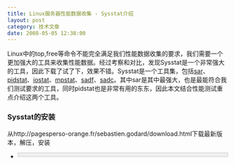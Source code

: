 ```yaml
---
title: Linux服务器性能数据收集 - Sysstat介绍
layout: post
category: 技术文章
date: 2008-05-05 12:38:00
---
```


Linux中的top,free等命令不能完全满足我们性能数据收集的要求，我们需要一个更加强大的工具来收集性能数据。经过考察和对比，发现Sysstat是一个非常强大的工具，因此下载了试了下，效果不错。Sysstat是一个工具集，包括[sar](http://pagesperso-orange.fr/sebastien.godard/man_sar.html)、[pidstat](http://pagesperso-orange.fr/sebastien.godard/man_pidstat.html)、[iostat](http://pagesperso-orange.fr/sebastien.godard/man_iostat.html)、[mpstat](http://pagesperso-orange.fr/sebastien.godard/man_mpstat.html)、[sadf](http://pagesperso-orange.fr/sebastien.godard/man_sadf.html)、[sadc](http://pagesperso-orange.fr/sebastien.godard/man_sadc.html)。其中sar是其中最强大，也是最能符合我们测试要求的工具，同时pidstat也是非常有用的东东，因此本文结合性能测试重点介绍这两个工具。 

### Sysstat的安装

从http://pagesperso-orange.fr/sebastien.godard/download.html下载最新版本，解压，安装 

*   <div style="border: 1px solid #cccccc; padding: 4px 5px 4px 4px; background-color: #eeeeee; font-size: 13px; width: 98%;"><!--

    Code highlighting produced by Actipro CodeHighlighter (freeware)

    http://www.CodeHighlighter.com/

    --><span style="color: #000000;">&nbsp;wget&nbsp;http:</span><span style="color: #000000;">//</span><span style="color: #000000;">pagesperso</span><span style="color: #000000;">-</span><span style="color: #000000;">orange.fr</span><span style="color: #000000;">/</span><span style="color: #000000;">sebastien.godard</span><span style="color: #000000;">/</span><span style="color: #000000;">sysstat</span><span style="color: #000000;">-</span><span style="color: #000000;">8.1</span><span style="color: #000000;">.</span><span style="color: #000000;">2</span><span style="color: #000000;">.tar.gz

    &nbsp;tar&nbsp;zxvf&nbsp;sysstat</span><span style="color: #000000;">-</span><span style="color: #000000;">8.1</span><span style="color: #000000;">.</span><span style="color: #000000;">2</span><span style="color: #000000;">.tar.gz

    &nbsp;cd&nbsp;sysstat</span><span style="color: #000000;">-</span><span style="color: #000000;">8.1</span><span style="color: #000000;">.</span><span style="color: #000000;">2</span><span style="color: #000000;">

    &nbsp;.</span><span style="color: #000000;">/</span><span style="color: #000000;">configure

    &nbsp;make

    &nbsp;su

    &nbsp;&lt;enter&nbsp;root&nbsp;password</span><span style="color: #000000;">&gt;</span><span style="color: #000000;">

    &nbsp;make&nbsp;install</span></div>
    <pre></pre>

### 监视某个进程

1.  通过ps命令找到相应进程的PID：

    <div style="border: 1px solid #cccccc; padding: 4px 5px 4px 4px; background-color: #eeeeee; font-size: 13px; width: 98%;"><!--

    Code highlighting produced by Actipro CodeHighlighter (freeware)

    http://www.CodeHighlighter.com/

    -->![](http://www.cnblogs.com/Images/OutliningIndicators/None.gif)<span style="color: #000000;">ps&nbsp;</span><span style="color: #000000;">-</span><span style="color: #000000;">e</span></div>
2.  使用pidstat命令监视进程，详细用法见：[http://pagesperso-orange.fr/sebastien.godard/man_pidstat.html](http://pagesperso-orange.fr/sebastien.godard/man_pidstat.html)
    <div style="border: 1px solid #cccccc; padding: 4px 5px 4px 4px; background-color: #eeeeee; font-size: 13px; width: 98%;"><!--

    Code highlighting produced by Actipro CodeHighlighter (freeware)

    http://www.CodeHighlighter.com/

    --><span style="color: #000000;">pidstat&nbsp;</span><span style="color: #800080;">2</span><span style="color: #000000;">&nbsp;</span><span style="color: #800080;">5</span><span style="color: #000000;">&nbsp;

    </span><span style="color: #008000;">//</span><span style="color: #008000;">每隔2秒，显示5次，所有活动进程的CPU使用情况</span><span style="color: #008000;">

    </span><span style="color: #000000;">pidstat&nbsp;</span><span style="color: #000000;">-</span><span style="color: #000000;">p&nbsp;</span><span style="color: #800080;">3132</span><span style="color: #000000;">&nbsp;</span><span style="color: #800080;">2</span><span style="color: #000000;">&nbsp;</span><span style="color: #800080;">5</span><span style="color: #000000;">&nbsp;

    </span><span style="color: #008000;">//</span><span style="color: #008000;">每隔2秒，显示5次，PID为1643的进程的CPU使用情况显示</span><span style="color: #008000;">

    </span><span style="color: #000000;">pidstat&nbsp;</span><span style="color: #000000;">-</span><span style="color: #000000;">p&nbsp;</span><span style="color: #800080;">3132</span><span style="color: #000000;">&nbsp;</span><span style="color: #800080;">2</span><span style="color: #000000;">&nbsp;</span><span style="color: #800080;">5</span><span style="color: #000000;">&nbsp;</span><span style="color: #000000;">-</span><span style="color: #000000;">r

    </span><span style="color: #008000;">//</span><span style="color: #008000;">每隔2秒，显示5次，PID为1643的进程的内存使用情况显示</span></div>
    <pre></pre>
3.  很可惜的是，pidstat命令没有保存性能数据的功能。

### 查看性能数据

在sysstat工具包中，sar是最强大的了，通过sar几乎可以监视所有的性能数据，同时，sar还支持将性能数据保存起来。

sar详细用法请见：[http://pagesperso-orange.fr/sebastien.godard/man_sar.html](http://pagesperso-orange.fr/sebastien.godard/man_sar.html) 

1.  查看CPU使用情况

    <div style="border: 1px solid #cccccc; padding: 4px 5px 4px 4px; background-color: #eeeeee; font-size: 13px; width: 98%;"><!--

    Code highlighting produced by Actipro CodeHighlighter (freeware)

    http://www.CodeHighlighter.com/

    -->![](http://www.cnblogs.com/Images/OutliningIndicators/None.gif)<span style="color: #000000;">sar&nbsp;</span><span style="color: #800080;">2</span><span style="color: #000000;">&nbsp;</span><span style="color: #800080;">5</span><span style="color: #000000;">

    ![](http://www.cnblogs.com/Images/OutliningIndicators/None.gif)</span><span style="color: #008000;">//</span><span style="color: #008000;">每隔2秒，显示5次，CPU使用的情况</span></div>
    <pre></pre>
2.  查看内存使用情况

    <div style="border: 1px solid #cccccc; padding: 4px 5px 4px 4px; background-color: #eeeeee; font-size: 13px; width: 98%;"><!--

    Code highlighting produced by Actipro CodeHighlighter (freeware)

    http://www.CodeHighlighter.com/

    -->![](http://www.cnblogs.com/Images/OutliningIndicators/None.gif)<span style="color: #000000;">sar&nbsp;</span><span style="color: #000000;">-</span><span style="color: #000000;">r&nbsp;</span><span style="color: #800080;">2</span><span style="color: #000000;">&nbsp;</span><span style="color: #800080;">5</span><span style="color: #000000;">

    ![](http://www.cnblogs.com/Images/OutliningIndicators/None.gif)</span><span style="color: #008000;">//</span><span style="color: #008000;">每隔2秒，显示5次，内存使用的情况</span></div>
    <pre></pre>
3.  查看网络吞吐量

    <div style="border: 1px solid #cccccc; padding: 4px 5px 4px 4px; background-color: #eeeeee; font-size: 13px; width: 98%;"><!--

    Code highlighting produced by Actipro CodeHighlighter (freeware)

    http://www.CodeHighlighter.com/

    -->![](http://www.cnblogs.com/Images/OutliningIndicators/None.gif)<span style="color: #000000;">sar&nbsp;</span><span style="color: #000000;">-</span><span style="color: #000000;">n&nbsp;DEV&nbsp;</span><span style="color: #800080;">2</span><span style="color: #000000;">&nbsp;</span><span style="color: #800080;">5</span><span style="color: #000000;">

    ![](http://www.cnblogs.com/Images/OutliningIndicators/None.gif)</span><span style="color: #008000;">//</span><span style="color: #008000;">每隔2秒，显示5次，网络吞吐量情况</span></div>

### 保存性能数据

sar支持保存成两种格式的文件，一种是文本文件，一种是二进制文件（只有通过sar自己的命令才能查看）。 

1.  **保存为文本文件**

    结合上面的查看命令，加入 &gt; filename 参数即可保存文本文件，下面列出几个有用的命令：
    <div style="border: 1px solid #cccccc; padding: 4px 5px 4px 4px; background-color: #eeeeee; font-size: 13px; width: 98%;"><!--

    Code highlighting produced by Actipro CodeHighlighter (freeware)

    http://www.CodeHighlighter.com/

    -->![](http://www.cnblogs.com/Images/OutliningIndicators/None.gif)<span style="color: #000000;">sar&nbsp;</span><span style="color: #800080;">1</span><span style="color: #000000;">&nbsp;</span><span style="color: #800080;">10</span><span style="color: #000000;">&nbsp;</span><span style="color: #000000;">&gt;</span><span style="color: #000000;">&nbsp;data.txt

    ![](http://www.cnblogs.com/Images/OutliningIndicators/None.gif)</span><span style="color: #008000;">//</span><span style="color: #008000;">每隔1秒，写入10次，把CPU使用数据保存到data.txt文件中。</span><span style="color: #008000;">

    ![](http://www.cnblogs.com/Images/OutliningIndicators/None.gif)</span><span style="color: #000000;">sar&nbsp;</span><span style="color: #800080;">1</span><span style="color: #000000;">&nbsp;</span><span style="color: #800080;">0</span><span style="color: #000000;">&nbsp;</span><span style="color: #000000;">-</span><span style="color: #000000;">e&nbsp;</span><span style="color: #800080;">15</span><span style="color: #000000;">:</span><span style="color: #800080;">00</span><span style="color: #000000;">:</span><span style="color: #800080;">00</span><span style="color: #000000;">&nbsp;</span><span style="color: #000000;">&gt;</span><span style="color: #000000;">&nbsp;data.txt

    ![](http://www.cnblogs.com/Images/OutliningIndicators/None.gif)</span><span style="color: #008000;">//</span><span style="color: #008000;">每隔1秒记录CPU的使用情况，直到15点，数据将保存到data.txt文件中。(-e&nbsp;参数表示结束时间，注意时间格式：必须为hh:mm:ss格式)</span><span style="color: #008000;">

    ![](http://www.cnblogs.com/Images/OutliningIndicators/None.gif)</span><span style="color: #000000;">sar&nbsp;</span><span style="color: #800080;">1</span><span style="color: #000000;">&nbsp;</span><span style="color: #800080;">0</span><span style="color: #000000;">&nbsp;</span><span style="color: #000000;">-</span><span style="color: #000000;">r&nbsp;</span><span style="color: #000000;">-</span><span style="color: #000000;">e&nbsp;</span><span style="color: #800080;">15</span><span style="color: #000000;">:</span><span style="color: #800080;">00</span><span style="color: #000000;">:</span><span style="color: #800080;">00</span><span style="color: #000000;">&nbsp;</span><span style="color: #000000;">&gt;</span><span style="color: #000000;">&nbsp;data.txt

    ![](http://www.cnblogs.com/Images/OutliningIndicators/None.gif)</span><span style="color: #008000;">//</span><span style="color: #008000;">每隔1秒记录内存使用情况，直到15点，数据将保存到data.txt文件中。</span><span style="color: #008000;">

    ![](http://www.cnblogs.com/Images/OutliningIndicators/None.gif)</span><span style="color: #000000;">sar&nbsp;</span><span style="color: #800080;">1</span><span style="color: #000000;">&nbsp;</span><span style="color: #800080;">0</span><span style="color: #000000;">&nbsp;</span><span style="color: #000000;">-</span><span style="color: #000000;">n&nbsp;DEV&nbsp;</span><span style="color: #000000;">-</span><span style="color: #000000;">e&nbsp;</span><span style="color: #800080;">15</span><span style="color: #000000;">:</span><span style="color: #800080;">00</span><span style="color: #000000;">:</span><span style="color: #800080;">00</span><span style="color: #000000;">&nbsp;</span><span style="color: #000000;">&gt;</span><span style="color: #000000;">&nbsp;data.txt

    ![](http://www.cnblogs.com/Images/OutliningIndicators/None.gif)</span><span style="color: #008000;">//</span><span style="color: #008000;">每隔1秒记录网络使用情况，直到15点，数据将保存到data.txt文件中。</span></div>
    <pre></pre>
    用WinSCP工具从Linux服务器上取下data.txt文件，内容如下：

    <div style="border: 1px solid #cccccc; padding: 4px 5px 4px 4px; background-color: #eeeeee; font-size: 13px; width: 98%;"><!--

    Code highlighting produced by Actipro CodeHighlighter (freeware)

    http://www.CodeHighlighter.com/

    -->![](http://www.cnblogs.com/Images/OutliningIndicators/None.gif)<span style="color: #000000;">Linux&nbsp;</span><span style="color: #800080;">2.6</span><span style="color: #000000;">.</span><span style="color: #800080;">18</span><span style="color: #000000;">-</span><span style="color: #800080;">53</span><span style="color: #000000;">.el5&nbsp;(Performancesvr5)&nbsp;&nbsp;2008年05月05日&nbsp;&nbsp;&nbsp;&nbsp;&nbsp;_x86_64_

    ![](http://www.cnblogs.com/Images/OutliningIndicators/None.gif)

    ![](http://www.cnblogs.com/Images/OutliningIndicators/None.gif)&nbsp;11时04分05秒&nbsp;&nbsp;&nbsp;&nbsp;&nbsp;CPU&nbsp;&nbsp;&nbsp;&nbsp;&nbsp;</span><span style="color: #000000;">%</span><span style="color: #000000;">user&nbsp;&nbsp;&nbsp;&nbsp;&nbsp;</span><span style="color: #000000;">%</span><span style="color: #000000;">nice&nbsp;&nbsp;&nbsp;</span><span style="color: #000000;">%</span><span style="color: #000000;">system&nbsp;&nbsp;&nbsp;</span><span style="color: #000000;">%</span><span style="color: #000000;">iowait&nbsp;&nbsp;&nbsp;&nbsp;</span><span style="color: #000000;">%</span><span style="color: #000000;">steal&nbsp;&nbsp;&nbsp;&nbsp;&nbsp;</span><span style="color: #000000;">%</span><span style="color: #000000;">idle

    ![](http://www.cnblogs.com/Images/OutliningIndicators/None.gif)&nbsp;11时04分06秒&nbsp;&nbsp;&nbsp;&nbsp;&nbsp;all&nbsp;&nbsp;&nbsp;&nbsp;&nbsp;&nbsp;</span><span style="color: #800080;">0.25</span><span style="color: #000000;">&nbsp;&nbsp;&nbsp;&nbsp;&nbsp;&nbsp;</span><span style="color: #800080;">0.00</span><span style="color: #000000;">&nbsp;&nbsp;&nbsp;&nbsp;&nbsp;&nbsp;</span><span style="color: #800080;">0.00</span><span style="color: #000000;">&nbsp;&nbsp;&nbsp;&nbsp;&nbsp;&nbsp;</span><span style="color: #800080;">0.00</span><span style="color: #000000;">&nbsp;&nbsp;&nbsp;&nbsp;&nbsp;&nbsp;</span><span style="color: #800080;">0.00</span><span style="color: #000000;">&nbsp;&nbsp;&nbsp;&nbsp;&nbsp;</span><span style="color: #800080;">99.75</span><span style="color: #000000;">

    ![](http://www.cnblogs.com/Images/OutliningIndicators/None.gif)&nbsp;11时04分07秒&nbsp;&nbsp;&nbsp;&nbsp;&nbsp;all&nbsp;&nbsp;&nbsp;&nbsp;&nbsp;&nbsp;</span><span style="color: #800080;">0.00</span><span style="color: #000000;">&nbsp;&nbsp;&nbsp;&nbsp;&nbsp;&nbsp;</span><span style="color: #800080;">0.00</span><span style="color: #000000;">&nbsp;&nbsp;&nbsp;&nbsp;&nbsp;&nbsp;</span><span style="color: #800080;">0.25</span><span style="color: #000000;">&nbsp;&nbsp;&nbsp;&nbsp;&nbsp;&nbsp;</span><span style="color: #800080;">0.00</span><span style="color: #000000;">&nbsp;&nbsp;&nbsp;&nbsp;&nbsp;&nbsp;</span><span style="color: #800080;">0.00</span><span style="color: #000000;">&nbsp;&nbsp;&nbsp;&nbsp;&nbsp;</span><span style="color: #800080;">99.75</span><span style="color: #000000;">

    ![](http://www.cnblogs.com/Images/OutliningIndicators/None.gif)&nbsp;11时04分08秒&nbsp;&nbsp;&nbsp;&nbsp;&nbsp;all&nbsp;&nbsp;&nbsp;&nbsp;&nbsp;&nbsp;</span><span style="color: #800080;">0.25</span><span style="color: #000000;">&nbsp;&nbsp;&nbsp;&nbsp;&nbsp;&nbsp;</span><span style="color: #800080;">0.00</span><span style="color: #000000;">&nbsp;&nbsp;&nbsp;&nbsp;&nbsp;&nbsp;</span><span style="color: #800080;">0.25</span><span style="color: #000000;">&nbsp;&nbsp;&nbsp;&nbsp;&nbsp;&nbsp;</span><span style="color: #800080;">1.50</span><span style="color: #000000;">&nbsp;&nbsp;&nbsp;&nbsp;&nbsp;&nbsp;</span><span style="color: #800080;">0.00</span><span style="color: #000000;">&nbsp;&nbsp;&nbsp;&nbsp;&nbsp;</span><span style="color: #800080;">98.00</span><span style="color: #000000;">

    ![](http://www.cnblogs.com/Images/OutliningIndicators/None.gif)&nbsp;11时04分09秒&nbsp;&nbsp;&nbsp;&nbsp;&nbsp;all&nbsp;&nbsp;&nbsp;&nbsp;&nbsp;&nbsp;</span><span style="color: #800080;">0.25</span><span style="color: #000000;">&nbsp;&nbsp;&nbsp;&nbsp;&nbsp;&nbsp;</span><span style="color: #800080;">0.00</span><span style="color: #000000;">&nbsp;&nbsp;&nbsp;&nbsp;&nbsp;&nbsp;</span><span style="color: #800080;">0.00</span><span style="color: #000000;">&nbsp;&nbsp;&nbsp;&nbsp;&nbsp;&nbsp;</span><span style="color: #800080;">0.50</span><span style="color: #000000;">&nbsp;&nbsp;&nbsp;&nbsp;&nbsp;&nbsp;</span><span style="color: #800080;">0.00</span><span style="color: #000000;">&nbsp;&nbsp;&nbsp;&nbsp;&nbsp;</span><span style="color: #800080;">99.25</span><span style="color: #000000;">

    ![](http://www.cnblogs.com/Images/OutliningIndicators/None.gif)&nbsp;11时04分10秒&nbsp;&nbsp;&nbsp;&nbsp;&nbsp;all&nbsp;&nbsp;&nbsp;&nbsp;&nbsp;&nbsp;</span><span style="color: #800080;">0.00</span><span style="color: #000000;">&nbsp;&nbsp;&nbsp;&nbsp;&nbsp;&nbsp;</span><span style="color: #800080;">0.00</span><span style="color: #000000;">&nbsp;&nbsp;&nbsp;&nbsp;&nbsp;&nbsp;</span><span style="color: #800080;">0.00</span><span style="color: #000000;">&nbsp;&nbsp;&nbsp;&nbsp;&nbsp;&nbsp;</span><span style="color: #800080;">0.00</span><span style="color: #000000;">&nbsp;&nbsp;&nbsp;&nbsp;&nbsp;&nbsp;</span><span style="color: #800080;">0.00</span><span style="color: #000000;">&nbsp;&nbsp;&nbsp;&nbsp;</span><span style="color: #800080;">100.00</span><span style="color: #000000;">

    ![](http://www.cnblogs.com/Images/OutliningIndicators/None.gif)&nbsp;11时04分11秒&nbsp;&nbsp;&nbsp;&nbsp;&nbsp;all&nbsp;&nbsp;&nbsp;&nbsp;&nbsp;&nbsp;</span><span style="color: #800080;">0.25</span><span style="color: #000000;">&nbsp;&nbsp;&nbsp;&nbsp;&nbsp;&nbsp;</span><span style="color: #800080;">0.00</span><span style="color: #000000;">&nbsp;&nbsp;&nbsp;&nbsp;&nbsp;&nbsp;</span><span style="color: #800080;">0.25</span><span style="color: #000000;">&nbsp;&nbsp;&nbsp;&nbsp;&nbsp;&nbsp;</span><span style="color: #800080;">0.00</span><span style="color: #000000;">&nbsp;&nbsp;&nbsp;&nbsp;&nbsp;&nbsp;</span><span style="color: #800080;">0.00</span><span style="color: #000000;">&nbsp;&nbsp;&nbsp;&nbsp;&nbsp;</span><span style="color: #800080;">99.50</span><span style="color: #000000;">

    ![](http://www.cnblogs.com/Images/OutliningIndicators/None.gif)&nbsp;11时04分12秒&nbsp;&nbsp;&nbsp;&nbsp;&nbsp;all&nbsp;&nbsp;&nbsp;&nbsp;&nbsp;&nbsp;</span><span style="color: #800080;">0.00</span><span style="color: #000000;">&nbsp;&nbsp;&nbsp;&nbsp;&nbsp;&nbsp;</span><span style="color: #800080;">0.00</span><span style="color: #000000;">&nbsp;&nbsp;&nbsp;&nbsp;&nbsp;&nbsp;</span><span style="color: #800080;">0.25</span><span style="color: #000000;">&nbsp;&nbsp;&nbsp;&nbsp;&nbsp;&nbsp;</span><span style="color: #800080;">0.00</span><span style="color: #000000;">&nbsp;&nbsp;&nbsp;&nbsp;&nbsp;&nbsp;</span><span style="color: #800080;">0.00</span><span style="color: #000000;">&nbsp;&nbsp;&nbsp;&nbsp;&nbsp;</span><span style="color: #800080;">99.75</span><span style="color: #000000;">

    ![](http://www.cnblogs.com/Images/OutliningIndicators/None.gif)&nbsp;11时04分13秒&nbsp;&nbsp;&nbsp;&nbsp;&nbsp;all&nbsp;&nbsp;&nbsp;&nbsp;&nbsp;&nbsp;</span><span style="color: #800080;">0.50</span><span style="color: #000000;">&nbsp;&nbsp;&nbsp;&nbsp;&nbsp;&nbsp;</span><span style="color: #800080;">0.00</span><span style="color: #000000;">&nbsp;&nbsp;&nbsp;&nbsp;&nbsp;&nbsp;</span><span style="color: #800080;">0.50</span><span style="color: #000000;">&nbsp;&nbsp;&nbsp;&nbsp;&nbsp;&nbsp;</span><span style="color: #800080;">0.99</span><span style="color: #000000;">&nbsp;&nbsp;&nbsp;&nbsp;&nbsp;&nbsp;</span><span style="color: #800080;">0.00</span><span style="color: #000000;">&nbsp;&nbsp;&nbsp;&nbsp;&nbsp;</span><span style="color: #800080;">98.01</span><span style="color: #000000;">

    ![](http://www.cnblogs.com/Images/OutliningIndicators/None.gif)&nbsp;11时04分14秒&nbsp;&nbsp;&nbsp;&nbsp;&nbsp;all&nbsp;&nbsp;&nbsp;&nbsp;&nbsp;&nbsp;</span><span style="color: #800080;">0.00</span><span style="color: #000000;">&nbsp;&nbsp;&nbsp;&nbsp;&nbsp;&nbsp;</span><span style="color: #800080;">0.00</span><span style="color: #000000;">&nbsp;&nbsp;&nbsp;&nbsp;&nbsp;&nbsp;</span><span style="color: #800080;">0.00</span><span style="color: #000000;">&nbsp;&nbsp;&nbsp;&nbsp;&nbsp;&nbsp;</span><span style="color: #800080;">1.25</span><span style="color: #000000;">&nbsp;&nbsp;&nbsp;&nbsp;&nbsp;&nbsp;</span><span style="color: #800080;">0.00</span><span style="color: #000000;">&nbsp;&nbsp;&nbsp;&nbsp;&nbsp;</span><span style="color: #800080;">98.75</span><span style="color: #000000;">

    ![](http://www.cnblogs.com/Images/OutliningIndicators/None.gif)&nbsp;11时04分15秒&nbsp;&nbsp;&nbsp;&nbsp;&nbsp;all&nbsp;&nbsp;&nbsp;&nbsp;&nbsp;&nbsp;</span><span style="color: #800080;">0.50</span><span style="color: #000000;">&nbsp;&nbsp;&nbsp;&nbsp;&nbsp;&nbsp;</span><span style="color: #800080;">0.00</span><span style="color: #000000;">&nbsp;&nbsp;&nbsp;&nbsp;&nbsp;&nbsp;</span><span style="color: #800080;">0.00</span><span style="color: #000000;">&nbsp;&nbsp;&nbsp;&nbsp;&nbsp;&nbsp;</span><span style="color: #800080;">0.00</span><span style="color: #000000;">&nbsp;&nbsp;&nbsp;&nbsp;&nbsp;&nbsp;</span><span style="color: #800080;">0.00</span><span style="color: #000000;">&nbsp;&nbsp;&nbsp;&nbsp;&nbsp;</span><span style="color: #800080;">99.50</span><span style="color: #000000;">

    ![](http://www.cnblogs.com/Images/OutliningIndicators/None.gif)&nbsp;平均时间:&nbsp;&nbsp;&nbsp;&nbsp;&nbsp;all&nbsp;&nbsp;&nbsp;&nbsp;&nbsp;&nbsp;</span><span style="color: #800080;">0.20</span><span style="color: #000000;">&nbsp;&nbsp;&nbsp;&nbsp;&nbsp;&nbsp;</span><span style="color: #800080;">0.00</span><span style="color: #000000;">&nbsp;&nbsp;&nbsp;&nbsp;&nbsp;&nbsp;</span><span style="color: #800080;">0.15</span><span style="color: #000000;">&nbsp;&nbsp;&nbsp;&nbsp;&nbsp;&nbsp;</span><span style="color: #800080;">0.42</span><span style="color: #000000;">&nbsp;&nbsp;&nbsp;&nbsp;&nbsp;&nbsp;</span><span style="color: #800080;">0.00</span><span style="color: #000000;">&nbsp;&nbsp;&nbsp;&nbsp;&nbsp;</span><span style="color: #800080;">99.23</span></div>
    <pre></pre>
    有了这份数据，就可以轻松的使用WPS表格来统计CPU的使用情况了。

    ![](http://www.cnblogs.com/images/cnblogs_com/zcr1985/Data.png)

2.  **保存为二进制文件**

    由于保存的二进制文件只有sar通过-f参数才能打开，不利于我们分析和统计数据，因此不推荐使用这个方法。保存二进制文件的参数是-o，如：
    <div style="border: 1px solid #cccccc; padding: 4px 5px 4px 4px; background-color: #eeeeee; font-size: 13px; width: 98%;"><!--

    Code highlighting produced by Actipro CodeHighlighter (freeware)

    http://www.CodeHighlighter.com/

    -->![](http://www.cnblogs.com/Images/OutliningIndicators/None.gif)<span style="color: #000000;">sar&nbsp;</span><span style="color: #800080;">1</span><span style="color: #000000;">&nbsp;</span><span style="color: #800080;">5</span><span style="color: #000000;">&nbsp;</span><span style="color: #000000;">-</span><span style="color: #000000;">r&nbsp;</span><span style="color: #000000;">-</span><span style="color: #000000;">o&nbsp;data

    ![](http://www.cnblogs.com/Images/OutliningIndicators/None.gif)</span><span style="color: #008000;">//</span><span style="color: #008000;">每隔1秒，写入5次，将内存使用的数据写入二进制文件data中。</span><span style="color: #008000;">

    ![](http://www.cnblogs.com/Images/OutliningIndicators/None.gif)</span><span style="color: #000000;">sar&nbsp;</span><span style="color: #000000;">-</span><span style="color: #000000;">f&nbsp;data

    ![](http://www.cnblogs.com/Images/OutliningIndicators/None.gif)</span><span style="color: #008000;">//</span><span style="color: #008000;">查看data文件</span></div>
&nbsp;&nbsp;&nbsp;&nbsp;&nbsp;&nbsp;&nbsp; 官方资料:http://pagesperso-orange.fr/sebastien.godard/documentation.html
